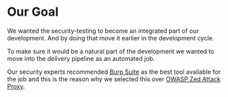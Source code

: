 # Our Goal

We wanted the  security-testing to become an integrated part of our development. And by doing that move it earlier in the development cycle. 

To make sure it would be a natural part of the development we wanted to move into the delivery pipeline as an automated job. 

Our security experts recommended [Burp Suite] as the best tool available for the job and this is the reason why we selected this over [OWASP Zed Attack Proxy].

[Burp Suite]: https://portswigger.net/burp/
[OWASP Zed Attack Proxy]: https://www.owasp.org/index.php/OWASP_Zed_Attack_Proxy_Project